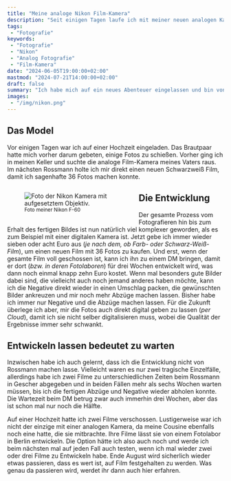 ```yaml
---
title: "Meine analoge Nikon Film-Kamera"
description: "Seit einigen Tagen laufe ich mit meiner neuen analogen Kamera herum und schieße wieder Fotos auf Film."
tags:
 - "Fotografie"
keywords:
 - "Fotografie"
 - "Nikon"
 - "Analog Fotografie"
 - "Film-Kamera"
date: "2024-06-05T19:00:00+02:00"
mastmod: "2024-07-21T14:00:00+02:00"
draft: false
summary: "Ich habe mich auf ein neues Abenteuer eingelassen und bin von digitaler zu analoger Fotografie auf Film gewechselt. Nun kann ich mir wieder haufenweise neue Filme kaufen und sie entwickeln lassen. Wie in den alten Zeiten."
images:
 - "/img/nikon.png"
---
```


## Das Model
Vor einigen Tagen war ich auf einer Hochzeit eingeladen. Das Brautpaar hatte mich vorher darum gebeten, einige Fotos zu schießen. Vorher ging ich in meinen Keller und suchte die analoge Film-Kamera meines Vaters raus. Im nächsten Rossmann holte ich mir direkt einen neuen Schwarzweiß Film, damit ich sagenhafte 36 Fotos machen konnte.

<figure vocab="https://schema.org/" typeof="Photograph" style="float: left; width: 50%; margin-right: 1em;">
    <img alt="Foto der Nikon Kamera mit aufgesetztem Objektiv." srcset="https://mariustimmer.de/img/nikon_small.webp 480w, https://mariustimmer.de/img/nikon.webp" src="https://mariustimmer.de/img/nikon.webp" />
    <figcaption>
        <small>
            <span property="abstract">Foto meiner Nikon F-60</span>
        </small>
    </figcaption>
</figure>

## Die Ent&shy;wick&shy;lung
Der gesamte Prozess vom Fotografieren hin bis zum Erhalt des fertigen Bildes ist nun natürlich viel komplexer geworden, als es zum Beispiel mit einer digitalen Kamera ist. Jetzt gebe ich immer wieder sieben oder acht Euro aus (_je nach dem, ob Farb- oder Schwarz-Weiß-Film_), um einen neuen Film mit 36 Fotos zu kaufen. Und erst, wenn der gesamte Film voll geschossen ist, kann ich ihn zu einem DM bringen, damit er dort (_bzw. in deren Fotolaboren_) für drei Wochen entwickelt wird, was dann noch einmal knapp zehn Euro kostet. Wenn mal besonders gute Bilder dabei sind, die vielleicht auch noch jemand anderes haben möchte, kann ich die Negative direkt wieder in einen Umschlag packen, die gewünschten Bilder ankreuzen und mir noch mehr Abzüge machen lassen. Bisher habe ich immer nur Negative und die Abzüge machen lassen. Für die Zukunft überlege ich aber, mir die Fotos auch direkt digital geben zu lassen (_per Cloud_), damit ich sie nicht selber digitalisieren muss, wobei die Qualität der Ergebnisse immer sehr schwankt.

## Entwickeln lassen bedeutet zu warten
Inzwischen habe ich auch gelernt, dass ich die Entwicklung nicht von Rossmann machen lasse. Vielleicht waren es nur zwei tragische Einzelfälle, allerdings habe ich zwei Filme zu unterschiedlichen Zeiten beim Rossmann in Gescher abgegeben und in beiden Fällen mehr als sechs Wochen warten müssen, bis ich die fertigen Abzüge und Negative wieder abholen konnte. Die Wartezeit beim DM betrug zwar auch immerhin drei Wochen, aber das ist schon mal nur noch die Hälfte.

Auf einer Hochzeit hatte ich zwei Filme verschossen. Lustigerweise war ich nicht der einzige mit einer analogen Kamera, da meine Cousine ebenfalls noch eine hatte, die sie mitbrachte. Ihre Filme lässt sie von einem Fotolabor in Berlin entwickeln. Die Option hätte ich also auch noch und werde ich beim nächsten mal auf jeden Fall auch testen, wenn ich mal wieder zwei oder drei Filme zu Entwickeln habe. Ende August wird sicherlich wieder etwas passieren, dass es wert ist, auf Film festgehalten zu werden. Was genau da passieren wird, werdet ihr dann auch hier erfahren.
